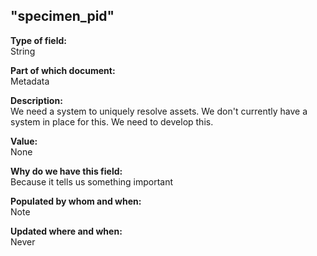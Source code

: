 ## "specimen_pid"

**Type of field:**  
String  

**Part of which document:**  
Metadata

**Description:**  
We need a system to uniquely resolve assets. We don't currently have a system in place for this. We need to develop this.

**Value:**  
None

**Why do we have this field:**  
Because it tells us something important  

**Populated by whom and when:**  
Note  

**Updated where and when:**  
Never

